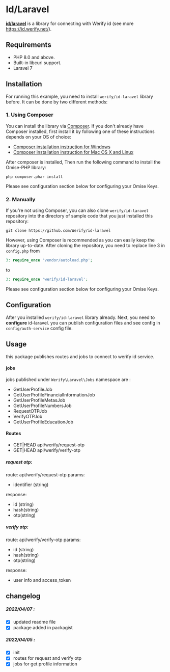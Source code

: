 # Id/Laravel 
**[id/laravel](https://github.com/Werify/id-laravel)** is a library for connecting with Werify id (see more https://id.werify.net/).

## Requirements
- PHP 8.0 and above.
- Built-in libcurl support.
- Laravel 7

## Installation
For running this example, you need to install `werify/id-laravel` library before. It can be done by two different methods:

### 1. Using Composer
You can install the library via [Composer](https://getcomposer.org/). If you don't already have Composer installed, first install it by following one of these instructions depends on your OS of choice:
* [Composer installation instruction for Windows](https://getcomposer.org/doc/00-intro.md#installation-windows)
* [Composer installation instruction for Mac OS X and Linux](https://getcomposer.org/doc/00-intro.md#installation-linux-unix-osx)

After composer is installed, Then run the following command to install the Omise-PHP library:

```
php composer.phar install
```

Please see configuration section below for configuring your Omise Keys.

### 2. Manually

If you're not using Composer, you can also clone `werify/id-laravel` repository into the directory of sample code that you just installed this repository:

```
git clone https://github.com/Werify/id-laravel
```

However, using Composer is recommended as you can easily keep the library up-to-date. After cloning the repository, you need to replace line 3 in `config.php` from
```php
3: require_once 'vendor/autoload.php';
```

to

```php
3: require_once 'werify/id-laravel';
```

Please see configuration section below for configuring your Omise Keys.

## Configuration
After you installed `werify/id-laravel` library already. Next, you need to **configure** id-laravel. you can publish configuration files and see config in `config/auth-service` config file.

## Usage
this package publishes routes and jobs to connect to werify id service.

#### jobs
jobs published under `Werify\Laravel\Jobs` namespace are :

- GetUserProfileJob
- GetUserProfileFinancialInformationJob
- GetUserProfileMetasJob
- GetUserProfileNumbersJob
- RequestOTPJob
- VerifyOTPJob
- GetUserProfileEducationJob

#### Routes
- GET|HEAD  api/werify/request-otp
- GET|HEAD  api/werify/verify-otp

##### request otp:
route: api/werify/request-otp
params: 

- identifier (string)

response: 

- id (string)
- hash(string)
- otp(string)

##### verify otp:
route: api/werify/verify-otp
params: 

-  id (string)
- hash(string)
- otp(string)

response: 

- user info and access_token 





## changelog
##### 2022/04/07 :
- [X] updated readme file
- [X] package added in packagist
##### 2022/04/05 :
- [X] init
- [X] routes for request and verify otp
- [X] jobs for get profile information 